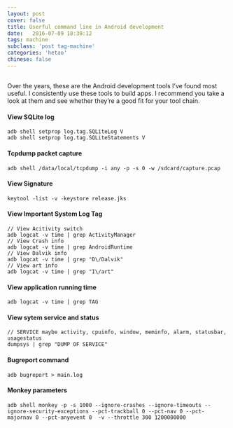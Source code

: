 ```yaml
---
layout: post
cover: false
title: Userful command line in Android development 
date:   2016-07-09 18:30:12
tags: machine
subclass: 'post tag-machine'
categories: 'hetao'
chinese: false
---
```

## 

Over the years, these are the Android development tools I’ve found most useful. I consistently use these tools to build apps. I recommend you take a look at them and see whether they’re a good fit for your tool chain.

#### View SQLite log

```
adb shell setprop log.tag.SQLiteLog V
adb shell setprop log.tag.SQLiteStatements V

```

#### Tcpdump packet capture

```
adb shell /data/local/tcpdump -i any -p -s 0 -w /sdcard/capture.pcap

```

#### View Signature

```
keytool -list -v -keystore release.jks

```

#### View Important System Log Tag

```
// View Acitivity switch
adb logcat -v time | grep ActivityManager
// View Crash info 
adb logcat -v time | grep AndroidRuntime
// View Dalvik info
adb logcat -v time | grep "D\/Dalvik"
// View art info
adb logcat -v time | grep "I\/art"

```
#### View application running time

```
adb logcat -v time | grep TAG

```

#### View sytem service and status

```
// SERVICE maybe activity, cpuinfo, window, meminfo, alarm, statusbar, usagestatus
dumpsys | grep "DUMP OF SERVICE"

```

#### Bugreport command

```
adb bugreport > main.log

```

#### Monkey parameters

```
adb shell monkey -p -s 1000 --ignore-crashes --ignore-timeouts --ignore-security-exceptions --pct-trackball 0 --pct-nav 0 --pct-majornav 0 --pct-anyevent 0  -v --throttle 300 1200000000 

```



